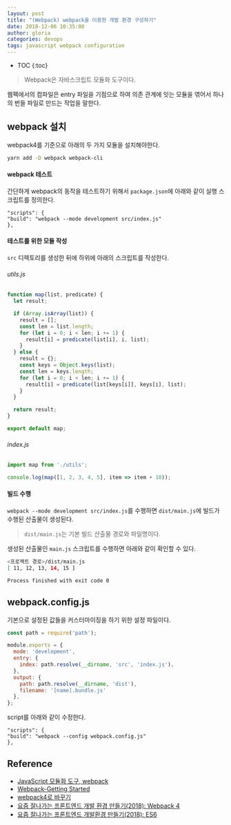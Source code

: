 ```yaml
---
layout: post
title: "(Webpack) webpack을 이용한 개발 환경 구성하기"
date: 2018-12-06 10:35:00
author: gloria
categories: devops
tags: javascript webpack configuration
---
```


* TOC
{:toc}

> Webpack은 자바스크립트 모듈화 도구이다.

웹펙에서의 컴파일은 entry 파일을 기점으로 하여 의존 관계에 잇는 모듈을 엮어서 하나의 번들 파일로 만드는 작업을 말한다.


## webpack 설치
webpack4를 기준으로 아래의 두 가지 모듈을 설치해야한다.
```bash
yarn add -D webpack webpack-cli
```

#### webpack 테스트
간단하게 webpack의 동작을 테스트하기 위해서 `package.json`에 아래와 같이 실행 스크립트를 정의한다.
```
"scripts": {
"build": "webpack --mode development src/index.js"
},
```

#### 테스트를 위한 모듈 작성
`src` 디렉토리를 생성한 뒤에 하위에 아래의 스크립트를 작성한다.

###### utils.js
```javascript
function map(list, predicate) {
  let result;

  if (Array.isArray(list)) {
    result = [];
    const len = list.length;
    for (let i = 0; i < len; i += 1) {
      result[i] = predicate(list[i], i, list);
    }
  } else {
    result = {};
    const keys = Object.keys(list);
    const len = keys.length;
    for (let i = 0; i < len; i += 1) {
      result[i] = predicate(list[keys[i]], keys[i], list);
    }
  }

  return result;
}

export default map;
```

###### index.js
```javascript
import map from './utils';

console.log(map([1, 2, 3, 4, 5], item => item + 10));
```

#### 빌드 수행
`webpack --mode development src/index.js`를 수행하면 `dist/main.js`에 빌드가 수행된 산출물이 생성된다.

> `dist/main.js`는 기본 빌드 산출물 경로와 파일명이다.

생성된 산출물인 `main.js` 스크립트를 수행하면 아래와 같이 확인할 수 있다.
```bash
<프로젝트 경로>/dist/main.js
[ 11, 12, 13, 14, 15 ]

Process finished with exit code 0
```

## webpack.config.js
기본으로 설정된 값들을 커스터마이징을 하기 위한 설정 파일이다.

```javascript
const path = require('path');

module.exports = {
  mode: 'development',
  entry: {
    index: path.resolve(__dirname, 'src', 'index.js'),
  },
  output: {
    path: path.resolve(__dirname, 'dist'),
    filename: '[name].bundle.js'
  },
};
```

script를 아래와 같이 수정한다. 
```
"scripts": {
"build": "webpack --config webpack.config.js"
},
```


## Reference
- [JavaScript 모듈화 도구, webpack](https://d2.naver.com/helloworld/0239818)
- [Webpack-Getting Started](https://webpack.js.org/guides/getting-started/#basic-setup)
- [webpack4로 바꾸기](https://showerbugs.github.io/2018-02-26/webpack4%EB%A1%9C-%EB%B0%94%EA%BE%B8%EA%B8%B0)
- [요즘 잘나가는 프론트엔드 개발 환경 만들기(2018): Webpack 4](https://meetup.toast.com/posts/153)
- [요즘 잘나가는 프론트엔드 개발환경 만들기(2018): ES6](https://meetup.toast.com/posts/157 )
